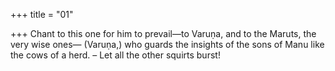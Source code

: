 +++
title = "01"

+++
Chant to this one for him to prevail—to Varuṇa, and to the Maruts, the  very wise ones—
(Varuṇa,) who guards the insights of the sons of Manu like the cows of  a herd.
– Let all the other squirts burst!